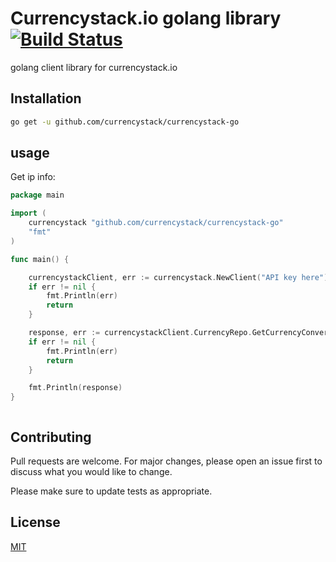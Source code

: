 # Currencystack.io golang library [![Build Status](https://travis-ci.com/currencystack/currencystack-go.svg?branch=master)](https://travis-ci.com/currencystack/currencystack-go)

golang client library for currencystack.io 

## Installation

```bash
go get -u github.com/currencystack/currencystack-go
```

## usage

Get ip info:

```go
package main

import (
	currencystack "github.com/currencystack/currencystack-go"
	"fmt"
)

func main() {

	currencystackClient, err := currencystack.NewClient("API key here")
	if err != nil {
		fmt.Println(err)
		return
	}

	response, err := currencystackClient.CurrencyRepo.GetCurrencyConvertion("eur", []string{"Usd", "egp", "aed"})
	if err != nil {
		fmt.Println(err)
		return
	}

	fmt.Println(response)
}



```

## Contributing

Pull requests are welcome. For major changes, please open an issue first to discuss what you would like to change.

Please make sure to update tests as appropriate.

## License

[MIT](https://choosealicense.com/licenses/mit/)
